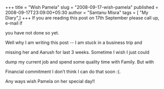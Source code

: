 +++
title = "Wish Pamela"
slug = "2008-09-17-wish-pamela"
published = 2008-09-17T23:09:00+05:30
author = "Santanu Misra"
tags = [ "My Diary",]
+++
If you are reading this post on 17th September please call up, e-mail if
you have not done so yet.

Well why I am writing this post -- I am stuck in a business trip and
missing her and Aarush for last 3 weeks. Sometime I wish I just could
dump my current job and spend some quality time with Family. But with
Financial commitment I don’t think I can do that soon :(.

Any ways wish Pamela on her special day!!
